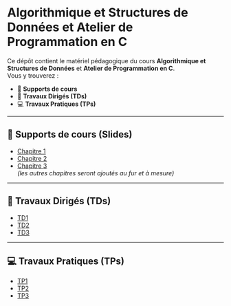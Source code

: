 # Algorithmique et Structures de Données et Atelier de Programmation en C 

Ce dépôt contient le matériel pédagogique du cours **Algorithmique et Structures de Données** et **Atelier de Programmation en C**.  
Vous y trouverez :

- 📑 **Supports de cours**
- 📝 **Travaux Dirigés (TDs)**  
- 💻 **Travaux Pratiques (TPs)**  

---

## 📑 Supports de cours (Slides)

- [Chapitre 1](slides/chapter1.pdf)  
- [Chapitre 2](slides/chapter2.pdf)  
- [Chapitre 3](slides/chapter3.pdf)  
*(les autres chapitres seront ajoutés au fur et à mesure)*

---

## 📝 Travaux Dirigés (TDs)

- [TD1](TDs/TD1.pdf)  
- [TD2](TDs/TD2.pdf)  
- [TD3](TDs/TD3.pdf)  

---

## 💻 Travaux Pratiques (TPs)

- [TP1](TPs/TP1.pdf)  
- [TP2](TPs/TP2.pdf)  
- [TP3](TPs/TP3.pdf)  

